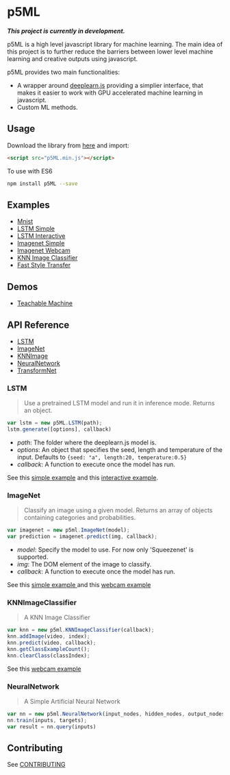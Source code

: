 # p5ML

**_This project is currently in development._**

p5ML is a high level javascript library for machine learning. The main idea of this project is to further reduce the barriers between lower level machine learning and creative outputs using javascript.

p5ML provides two main functionalities:
  - A wrapper around [deeplearn.js](https://github.com/PAIR-code/deeplearnjs) providing a simplier interface, that makes it easier to work with GPU accelerated machine learning in javascript.
  - Custom ML methods.

## Usage 

Download the library from [here](https://raw.githubusercontent.com/ITPNYU/p5-deeplearn-js/master/dist/p5ml.min.js) and import:

```html
<script src="p5ML.min.js"></script>
```

To use with ES6

```bash
npm install p5ML --save
```

## Examples

- [Mnist](examples/mnist)
- [LSTM Simple](examples/lstm_simple)
- [LSTM Interactive](examples/lstm_interactive)
- [Imagenet Simple](examples/imagenet)
- [Imagenet Webcam](examples/imagenetCamera)
- [KNN Image Classifier](examples/KNNImage)
- [Fast Style Transfer](examples/fast_style_transfer)

## Demos
- [Teachable Machine](demos/teachableMachine)

## API Reference
 
- [LSTM](#lstm)
- [ImageNet](#imagenet)
- [KNNImage](#KNNImageClassifier)
- [NeuralNetwork](#NeuralNetwork)
- [TransformNet](#TransformNet)

### LSTM

> Use a pretrained LSTM model and run it in inference mode. Returns an object.

```javascript
var lstm = new p5ML.LSTM(path);
lstm.generate([options], callback)
```

- _path_: The folder where the deeplearn.js model is.  
- _options_: An object that specifies the seed, length and temperature of the input. Defaults to `{seed: "a", length:20, temperature:0.5}`
- _callback_: A function to execute once the model has run. 

See this [simple example](examples/lstm_1) and this [interactive example](examples/lstm_2).

### ImageNet

> Classify an image using a given model. Returns an array of objects containing categories and probabilities.

```javascript
var imagenet = new p5ml.ImageNet(model);
var prediction = imagenet.predict(img, callback);
```

- _model_: Specify the model to use. For now only 'Squeezenet' is supported. 
- _img_: The DOM element of the image to classify.
- _callback_: A function to execute once the model has run. 

See this [simple example ](examples/imagenet) and this [webcam example](examples/imagenetCamera)

### KNNImageClassifier

> A KNN Image Classifier

```javascript
var knn = new p5ml.KNNImageClassifier(callback);
knn.addImage(video, index);
knn.predict(video, callback);
knn.getClassExampleCount();
knn.clearClass(classIndex);
```

See this [webcam example](examples/KNNImage)

### NeuralNetwork

> A Simple Artificial Neural Network

```javascript
var nn = new p5ml.NeuralNetwork(input_nodes, hidden_nodes, output_nodes, learning_rate);
nn.train(inputs, targets);
var result = nn.query(inputs)
```


## Contributing

See [CONTRIBUTING](CONTRIBUTING.md)








